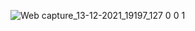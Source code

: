 ![Web capture_13-12-2021_19197_127 0 0 1](https://github.com/aditidhabe12/Restaurant-Website/assets/92010942/741b0cfb-cf12-4e00-ba82-27ba054810cb)
